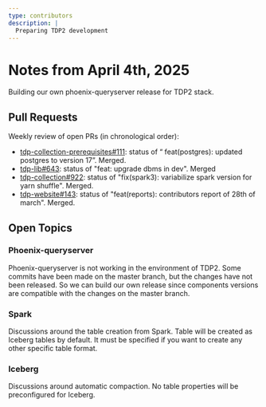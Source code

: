 ```yaml
---
type: contributors
description: |
  Preparing TDP2 development
---
```


# Notes from April 4th, 2025
 
Building our own phoenix-queryserver release for TDP2 stack.

## Pull Requests

Weekly review of open PRs (in chronological order):

- [tdp-collection-prerequisites#111](https://github.com/TOSIT-IO/tdp-collection-prerequisites/pull/111): status of “ feat(postgres): updated postgres to version 17”. Merged.
- [tdp-lib#643](https://github.com/TOSIT-IO/tdp-lib/pull/643): status of "feat: upgrade dbms in dev". Merged
- [tdp-collection#922](https://github.com/TOSIT-IO/tdp-collection/pull/922): status of "fix(spark3): variabilize spark version for yarn shuffle". Merged.
- [tdp-website#143](https://github.com/TOSIT-IO/tdp-website/pull/143): status of "feat(reports): contributors report of 28th of march". Merged.


## Open Topics

### Phoenix-queryserver

Phoenix-queryserver is not working in the environment of TDP2. Some commits have been made on the master branch, but the changes have not been released. So we can build our own release since components versions are compatible with the changes on the master branch.

### Spark

Discussions around the table creation from Spark. Table will be created as Iceberg tables by default. It must be specified if you want to create any other specific table format.

### Iceberg

Discussions around automatic compaction. No table properties will be preconfigured for Iceberg.
